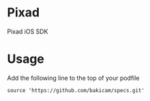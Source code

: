 # Pixad
Pixad iOS SDK

# Usage
Add the following line to the top of your podfile

<pre><code>source 'https://github.com/bakicam/specs.git'</code></pre>
